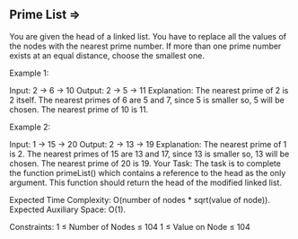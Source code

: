 Prime List =>
----------

You are given the head of a linked list. You have to replace all the values of the nodes with the nearest prime number. If more than one prime number exists at an equal distance, choose the smallest one.

Example 1:

Input:
2 → 6 → 10
Output:
2 → 5 → 11
Explanation:
The nearest prime of 2 is 2 itself.
The nearest primes of 6 are 5 and 7,
since 5 is smaller so, 5 will be chosen.
The nearest prime of 10 is 11.
 

Example 2:

Input:
1 → 15 → 20
Output:
2 → 13 → 19
Explanation:
The nearest prime of 1 is 2.
The nearest primes of 15 are 13 and 17,
since 13 is smaller so, 13 will be chosen.
The nearest prime of 20 is 19.
Your Task:
The task is to complete the function primeList() which contains a reference to the head as the only argument. This function should return the head of the modified linked list.

Expected Time Complexity: O(number of nodes * sqrt(value of node)).
Expected Auxiliary Space: O(1).

Constraints:
1 ≤ Number of Nodes ≤ 104
1 ≤ Value on Node ≤ 104
